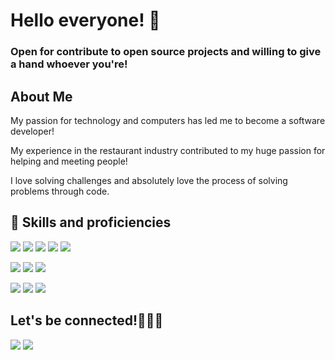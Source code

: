 # Hello everyone! 🖖

### Open for contribute to open source projects and willing to give a hand whoever you're! 

## About Me
My passion for technology and computers has led me to become a software developer!

My experience in the restaurant industry contributed to my huge passion for helping and meeting people!

I love solving challenges and absolutely love the process of solving problems through code. 

## 🚀 Skills and proficiencies
<a href="https://github.com/marcosaguileraely"><img src="https://img.shields.io/badge/JavaScript-F7DF1E?style=for-the-badge&logo=javascript&logoColor=black" /></a> <a href="https://github.com/marcosaguileraely"><img src="https://img.shields.io/badge/CSS3-1572B6?style=for-the-badge&logo=css3&logoColor=white" /></a> 
<a href="https://github.com/marcosaguileraely"><img src="https://img.shields.io/badge/HTML5-E34F26?style=for-the-badge&logo=html5&logoColor=white" /></a> 
<a href="https://github.com/marcosaguileraely"><img src="https://img.shields.io/badge/React-20232A?style=for-the-badge&logo=react&logoColor=61DAFB" /></a> 
<a href="https://github.com/marcosaguileraely"><img src="https://img.shields.io/badge/Node.js-43853D?style=for-the-badge&logo=node.js&logoColor=white" /></a> 

<a href="https://github.com/marcosaguileraely"><img src="https://img.shields.io/badge/sqlite-%2307405e.svg?style=for-the-badge&logo=sqlite&logoColor=white" /></a>
<a href="https://github.com/marcosaguileraely"><img src="https://img.shields.io/badge/Git-F05032?style=for-the-badge&logo=git&logoColor=white" /></a> 
<a href="https://github.com/marcosaguileraely"><img src="https://img.shields.io/badge/Linux-FCC624?style=for-the-badge&logo=linux&logoColor=black" /></a> 

<a href="https://github.com/marcosaguileraely"><img src="https://img.shields.io/badge/GitHub-100000?style=for-the-badge&logo=github&logoColor=white" /></a> 
<a href="https://github.com/marcosaguileraely"><img src="https://img.shields.io/badge/Visual_Studio_Code-0078D4?style=for-the-badge&logo=visual%20studio%20code&logoColor=white" /></a> 
<a href="https://github.com/marcosaguileraely"><img src="https://img.shields.io/badge/npm-CB3837?style=for-the-badge&logo=npm&logoColor=white" /></a>

## Let's be connected!🤜💢🤛
<a href="https://www.linkedin.com/in/marcodeely/"><img src="https://img.shields.io/badge/LinkedIn-0077B5?style=for-the-badge&logo=linkedin&logoColor=white" /></a> <a href="mailto:marcosaguileraely@gmail.com"><img src="https://img.shields.io/badge/Email-D14836?style=for-the-badge&logo=gmail&logoColor=white" /></a>
